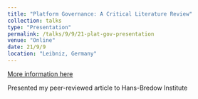 ```yaml
---
title: "Platform Governance: A Critical Literature Review"
collection: talks
type: "Presentation"
permalink: /talks/9/9/21-plat-gov-presentation
venue: "Online"
date: 21/9/9
location: "Leibniz, Germany"
---
```


[More information here](https://leibniz-hbi.de/en/events/who-gets-to-say-who-gets-to-speak-series)

Presented my peer-reviewed article to Hans-Bredow Institute
